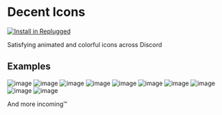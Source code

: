 # Decent Icons
[![Install in Replugged](https://img.shields.io/badge/-Install%20in%20Replugged-blue?style=for-the-badge&logo=none)](https://replugged.dev/install?identifier=StarNumber12046/DecentIcons&source=github&id=tk.starnumber.DecentIcons)

Satisfying animated and colorful icons across Discord

## Examples
![image](https://user-images.githubusercontent.com/64470722/222974883-df77bd26-074b-409f-857c-cc77a569266c.png)
![image](https://user-images.githubusercontent.com/64470722/222974895-aa5b51f5-4b28-4af4-81fe-c86880cd1477.png)
![image](https://user-images.githubusercontent.com/64470722/222974913-42b53c1b-74bd-4b79-82d6-b0b93663ecf9.png)
![image](https://user-images.githubusercontent.com/64470722/222974924-e9eb973b-3e3b-403b-b9b2-ce9020d60da2.png)
![image](https://user-images.githubusercontent.com/64470722/222974932-95e5e247-1f38-40f5-8a73-0b5a249996c9.png)
![image](https://user-images.githubusercontent.com/64470722/222974940-3df7bc4a-32b5-486f-a3e6-8e4d9e7171c9.png)
![image](https://user-images.githubusercontent.com/64470722/222974946-98fd2948-d86e-4e76-9cc3-86cee7819daa.png)
![image](https://user-images.githubusercontent.com/64470722/222974967-79dba8ca-7427-433a-86f0-19ff8bbce78b.png)
![image](https://user-images.githubusercontent.com/64470722/222974979-69b07007-5493-40c0-bb42-520d86482ed1.png)
![image](https://user-images.githubusercontent.com/64470722/222974985-d1ffd6c5-1f56-451e-bc66-d7d70d7b639f.png)

And more incoming™️

